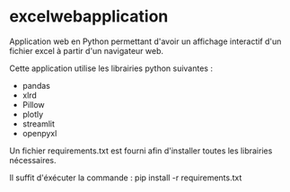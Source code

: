 # excelwebapplication
Application web en Python permettant d'avoir un affichage interactif d'un fichier excel à partir d'un navigateur web.

Cette application utilise les librairies python suivantes :
 - pandas
 - xlrd
 - Pillow
 - plotly
 - streamlit
 - openpyxl
 
Un fichier requirements.txt est fourni afin d'installer toutes les librairies nécessaires.

Il suffit d'éxécuter la commande  : pip install -r requirements.txt
